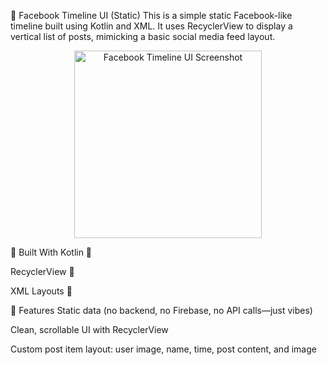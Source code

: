 📱 Facebook Timeline UI (Static)
This is a simple static Facebook-like timeline built using Kotlin and XML. It uses RecyclerView to display a vertical list of posts, mimicking a basic social media feed layout.

<p align="center"> <img src="https://github.com/user-attachments/assets/bbd8490d-f6d4-460f-a5e5-afca7c6faac2" alt="Facebook Timeline UI Screenshot" width="300" /> </p>
🔧 Built With
Kotlin 🧠

RecyclerView 🔁

XML Layouts 🎨

📌 Features
Static data (no backend, no Firebase, no API calls—just vibes)

Clean, scrollable UI with RecyclerView

Custom post item layout: user image, name, time, post content, and image
